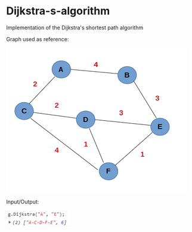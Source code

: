 # Dijkstra-s-algorithm
Implementation of the Dijkstra's shortest path algorithm

Graph used as reference:

![Screenshot](input.png)

Input/Output:

![Screenshot](inputoutput.png)

